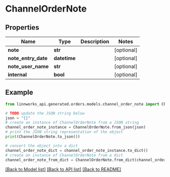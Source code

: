 # ChannelOrderNote


## Properties

Name | Type | Description | Notes
------------ | ------------- | ------------- | -------------
**note** | **str** |  | [optional] 
**note_entry_date** | **datetime** |  | [optional] 
**note_user_name** | **str** |  | [optional] 
**internal** | **bool** |  | [optional] 

## Example

```python
from linnworks_api.generated.orders.models.channel_order_note import ChannelOrderNote

# TODO update the JSON string below
json = "{}"
# create an instance of ChannelOrderNote from a JSON string
channel_order_note_instance = ChannelOrderNote.from_json(json)
# print the JSON string representation of the object
print(ChannelOrderNote.to_json())

# convert the object into a dict
channel_order_note_dict = channel_order_note_instance.to_dict()
# create an instance of ChannelOrderNote from a dict
channel_order_note_from_dict = ChannelOrderNote.from_dict(channel_order_note_dict)
```
[[Back to Model list]](../README.md#documentation-for-models) [[Back to API list]](../README.md#documentation-for-api-endpoints) [[Back to README]](../README.md)


